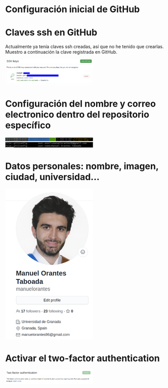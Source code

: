 # Configuración inicial de GitHub

# Claves ssh en GitHub
Actualmente ya tenía claves ssh creadas, así que no he tenido que crearlas. Muestro a continuación la clave registrada en GitHub.

<img src="https://github.com/manuelorantes/EloPuertaElvira/blob/main/ConfiguracionGitHub/1.png" width="55%" height="55%">

# Configuración del nombre y correo electronico dentro del repositorio específico


<img src="https://github.com/manuelorantes/EloPuertaElvira/blob/main/ConfiguracionGitHub/2.png" width="55%" height="55%">

<img src="https://github.com/manuelorantes/EloPuertaElvira/blob/main/ConfiguracionGitHub/3.png" width="55%" height="55%">


# Datos personales: nombre, imagen, ciudad, universidad...

<img src="https://github.com/manuelorantes/EloPuertaElvira/blob/main/ConfiguracionGitHub/datos_personales.png" width="55%" height="55%">


# Activar el two-factor authentication

<img src="https://github.com/manuelorantes/EloPuertaElvira/blob/main/ConfiguracionGitHub/twofactor.png" width="55%" height="55%">
